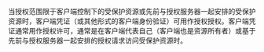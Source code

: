 当授权范围限于客户端控制下的受保护资源或先前与授权服务器一起安排的受保护资源时，客户端凭证（或其他形式的客户端身份验证）可用作授权授权。客户端凭证通常用作授权许可，通常是在客户端代表自己（客户端也是资源所有者）或基于先前与授权服务器一起安排的授权请求访问受保护资源时。


